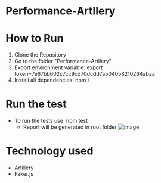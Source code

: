 # Performance-Artllery

# How to Run
1. Clone the Repository
2. Go to the folder "Performance-Artllery"
3. Export environment variable: export token=7e67bb602c7cc9cd70dcdd7a504058210264abaa
4. Install all dependencies: npm i

# Run the test
 - To run the tests use: npm test
   - Report will be generated in root folder
     ![image](https://user-images.githubusercontent.com/80799988/112401481-e8cefa00-8d0a-11eb-801c-4e821440cdc4.png)

# Technology used
- Artillery
- Faker.js 
